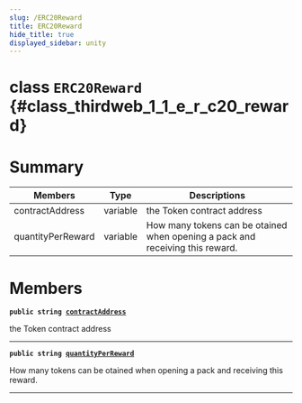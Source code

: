 ```yaml
---
slug: /ERC20Reward
title: ERC20Reward
hide_title: true
displayed_sidebar: unity
---
```


# class `ERC20Reward` {#class_thirdweb_1_1_e_r_c20_reward}

# Summary

| Members           | Type     | Descriptions                                                                  |
| ----------------- | -------- | ----------------------------------------------------------------------------- |
| contractAddress   | variable | the Token contract address                                                    |
| quantityPerReward | variable | How many tokens can be otained when opening a pack and receiving this reward. |

# Members

**`public string `[`contractAddress`](#class_thirdweb_1_1_e_r_c20_reward_1abca3100fcdb1b66cebd9a5a75f5b4c45)**

the Token contract address

---

**`public string `[`quantityPerReward`](#class_thirdweb_1_1_e_r_c20_reward_1a42aee7250aa400306c015c23e95af703)**

How many tokens can be otained when opening a pack and receiving this reward.

---
